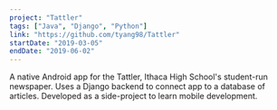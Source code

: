 ```yaml
---
project: "Tattler"
tags: ["Java", "Django", "Python"]
link: "https://github.com/tyang98/Tattler"
startDate: "2019-03-05"
endDate: "2019-06-02"
---
```


A native Android app for the Tattler, Ithaca High School's student-run newspaper. Uses a Django backend to connect app to a database of articles. Developed as a side-project to learn mobile development.</p>
